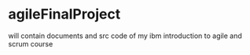 # agileFinalProject
will contain documents and src code of my ibm introduction to agile and scrum course
